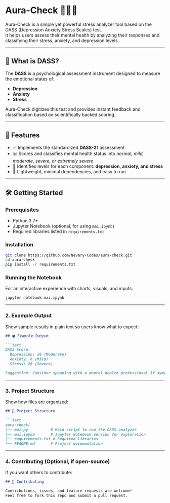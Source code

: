# Aura-Check 🧘‍♀️🧠

Aura-Check is a simple yet powerful stress analyzer tool based on the DASS (Depression Anxiety Stress Scales) test.  
It helps users assess their mental health by analyzing their responses and classifying their stress, anxiety, and depression levels.

---

## 📖 What is DASS?

The **DASS** is a psychological assessment instrument designed to measure the emotional states of:

- **Depression**
- **Anxiety**
- **Stress**

Aura-Check digitizes this test and provides instant feedback and classification based on scientifically backed scoring.

---

## 🌟 Features

- ✅ Implements the standardized **DASS-21** assessment  
- 📊 Scores and classifies mental health status into *normal, mild, moderate, severe, or extremely severe*  
- 🧠 Identifies levels for each component: **depression, anxiety, and stress**  
- 📂 Lightweight, minimal dependencies, and easy to run  

---

## 🛠 Getting Started

### Prerequisites
- Python 3.7+
- Jupyter Notebook (optional, for using `mai.ipynb`)
- Required libraries listed in `requirements.txt`

### Installation
```bash
git clone https://github.com/Nevary-Codes/aura-check.git
cd aura-check
pip install -r requirements.txt 

```

### Running the Notebook

For an interactive experience with charts, visuals, and inputs:

```bash
jupyter notebook mai.ipynb
```

---

### 2. **Example Output**
Show sample results in plain text so users know what to expect:

```markdown
## 🍀 Example Output

```text
DASS Score:
  Depression: 16 (Moderate)
  Anxiety: 8 (Mild)
  Stress: 20 (Severe)

Suggestion: Consider speaking with a mental health professional if symptoms persist.
```

---

### 3. **Project Structure**
Show how files are organized:

```markdown
## 📂 Project Structure

```text
aura-check/
├── mai.py          # Main script to run the DASS analyzer
├── mai.ipynb       # Jupyter Notebook version for exploration
├── requirements.txt # Required libraries
└── README.md       # Project documentation
```

---

### 4. **Contributing** (Optional, if open-source)
If you want others to contribute:

```markdown
## 🤝 Contributing

Contributions, issues, and feature requests are welcome!  
Feel free to fork this repo and submit a pull request.







